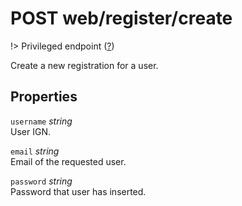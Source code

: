 # <span class="badge badge-light">POST</span> <span class="badge badge-light">web/register/create</span>

!> Privileged endpoint ([?](privileged.md))

Create a new registration for a user.

## Properties

`username` *string*  
User IGN.

`email` *string*  
Email of the requested user.

`password` *string*  
Password that user has inserted.




